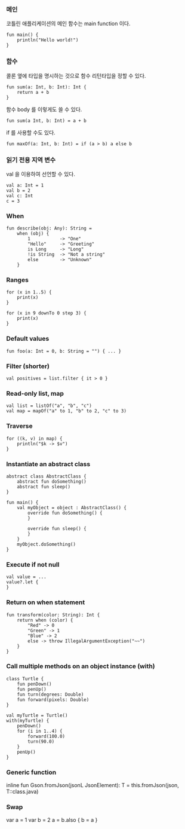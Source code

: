 ### 메인
코틀린 애플리케이션의 메인 함수는 main function 이다.
```
fun main() {
    println("Hello world!")
}
```

### 함수
콜론 옆에 타입을 명시하는 것으로 함수 리턴타입을 정할 수 있다.
```
fun sum(a: Int, b: Int): Int {
    return a + b
}
```
함수 body 를 이렇게도 쓸 수 있다.
```
fun sum(a Int, b: Int) = a + b
```
if 를 사용할 수도 있다.
```
fun maxOf(a: Int, b: Int) = if (a > b) a else b
```

### 읽기 전용 지역 변수
val 을 이용하여 선언할 수 있다.
```
val a: Int = 1
val b = 2
val c: Int
c = 3
```

### When
```
fun describe(obj: Any): String =
    when (obj) {
        1           -> "One"
        "Hello"     -> "Greeting"
        is Long     -> "Long"
        !is String  -> "Not a string"
        else        -> "Unknown"
    }
```

### Ranges
```
for (x in 1..5) {
    print(x)
}
```
~~~
for (x in 9 downTo 0 step 3) {
    print(x)
}
~~~

### Default values
~~~
fun foo(a: Int = 0, b: String = "") { ... }
~~~

### Filter (shorter)
~~~
val positives = list.filter { it > 0 }
~~~

### Read-only list, map
~~~
val list = listOf("a", "b", "c")
val map = mapOf("a" to 1, "b" to 2, "c" to 3)
~~~

### Traverse
~~~
for ((k, v) in map) {
    println("$k -> $v")
}
~~~

### Instantiate an abstract class
~~~
abstract class AbstractClass {
    abstract fun doSomething()
    abstract fun sleep()
}

fun main() {
    val myObject = object : AbstractClass() {
        override fun doSomething() {
        }
        
        override fun sleep() {
        }
    }
    myObject.doSomething()
}
~~~

### Execute if not null
~~~
val value = ...
value?.let {
}
~~~

### Return on when statement
~~~
fun transform(color: String): Int {
    return when (color) {
        "Red" -> 0
        "Green" -> 1
        "Blue" -> 2
        else -> throw IllegalArgumentException("~~")
    }
}
~~~

### Call multiple methods on an object instance (with)
~~~
class Turtle {
    fun penDown()
    fun penUp()
    fun turn(degrees: Double)
    fun forward(pixels: Double)
}

val myTurtle = Turtle()
with(myTurtle) {
    penDown()
    for (i in 1..4) {
        forward(100.0)
        turn(90.0) 
    }
    penUp()
}
~~~

### Generic function
inline fun <reified T: Any> Gson.fromJson(jsonL JsonElement): T = this.fromJson(json, T::class.java)

### Swap
var a = 1
var b = 2
a = b.also { b = a }

